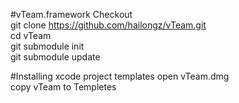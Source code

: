 #vTeam.framework
  Checkout <br/>
  git clone https://github.com/hailongz/vTeam.git <br/>
  cd vTeam <br/>
  git submodule init <br/>
  git submodule update <br/>

#Installing xcode project templates
  open vTeam.dmg <br/>
  copy vTeam to Templetes <br/>

